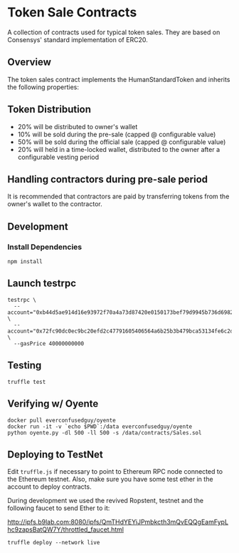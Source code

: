 # Token Sale Contracts

A collection of contracts used for typical token sales.
They are based on Consensys' standard implementation of ERC20.

## Overview

The token sales contract implements the HumanStandardToken and inherits the following properties:

## Token Distribution

  * 20% will be distributed to owner's wallet
  * 10% will be sold during the pre-sale (capped @ configurable value)
  * 50% will be sold during the official sale (capped @ configurable value)
  * 20% will held in a time-locked wallet, distributed to the owner after a configurable vesting period

## Handling contractors during pre-sale period

It is recommended that contractors are paid by transferring tokens from the owner's wallet to the contractor.

## Development

### Install Dependencies

```
npm install
```


## Launch testrpc

```
testrpc \
  --account="0xb44d5ae914d16e93972f70a4a73d87420e0150173bef79d9945b736d69825247,10000000000000000000000000" \
  --account="0x72fc90dc0ec9bc20efd2c47791605406564a6b25b3b479bca53134fe6c2dd2aa,10000000000000000000000000" \
  --gasPrice 40000000000
```

## Testing

```
truffle test
```

## Verifying w/ Oyente

```
docker pull everconfusedguy/oyente
docker run -it -v `echo $PWD`:/data everconfusedguy/oyente
python oyente.py -dl 500 -ll 500 -s /data/contracts/Sales.sol
```
## Deploying to TestNet

Edit `truffle.js` if necessary to point to Ethereum RPC node connected to the Ethereum testnet.
Also, make sure you have some test ether in the account to deploy contracts.

During development we used the revived Ropstent, testnet and the following faucet to send Ether to it:

http://ipfs.b9lab.com:8080/ipfs/QmTHdYEYiJPmbkcth3mQvEQQgEamFypLhc9zapsBatQW7Y/throttled_faucet.html

```
truffle deploy --network live
```
